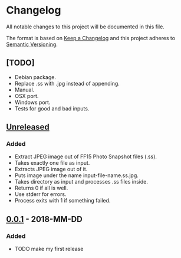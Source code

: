 # Changelog
All notable changes to this project will be documented in this file.

The format is based on [Keep a Changelog](http://keepachangelog.com/en/1.0.0/)
and this project adheres to [Semantic Versioning](http://semver.org/spec/v2.0.0.html).

## [TODO]
- Debian package.
- Replace .ss with .jpg instead of appending.
- Manual.
- OSX port.
- Windows port.
- Tests for good and bad inputs.

## [Unreleased]

### Added
- Extract JPEG image out of FF15 Photo Snapshot files (.ss).
- Takes exactly one file as input.
- Extracts JPEG image out of it.
- Puts image under the name input-file-name.ss.jpg.
- Takes directory as input and processes .ss files inside.
- Returns 0 if all is well.
- Use stderr for errors.
- Process exits with 1 if something failed.

## [0.0.1] - 2018-MM-DD
### Added
- TODO make my first release

[Unreleased]: https://github.com/TODO
[0.0.1]: https://github.com/TODO

